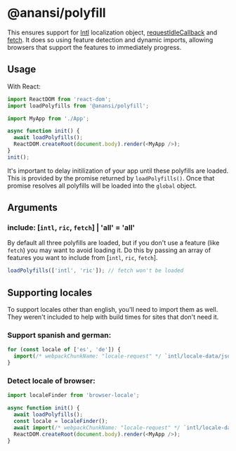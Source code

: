 # @anansi/polyfill

This ensures support for [Intl](https://developer.mozilla.org/en-US/docs/Web/JavaScript/Reference/Global_Objects/Intl) localization object, [requestIdleCallback](https://developer.mozilla.org/en-US/docs/Web/API/Window/requestIdleCallback) and [fetch](https://developer.mozilla.org/en-US/docs/Web/API/Fetch_API). It does so using
feature detection and dynamic imports, allowing browsers that support the features to immediately progress.

## Usage

With React:

```javascript
import ReactDOM from 'react-dom';
import loadPolyfills from '@anansi/polyfill';

import MyApp from './App';

async function init() {
  await loadPolyfills();
  ReactDOM.createRoot(document.body).render(<MyApp />);
}
init();
```

It's important to delay initilization of your app until these polyfills are loaded. This is provided
by the promise returned by `loadPolyfills()`. Once that promise resolves all polyfills will be
loaded into the `global` object.

## Arguments

### include: [`intl`, `ric`, `fetch`] | 'all' = 'all'

By default all three polyfills are loaded, but if you don't use a feature (like `fetch`) you may
want to avoid loading it. Do this by passing an array of features you want to include from
[`intl`, `ric`, `fetch`].

```javascript
loadPolyfills(['intl', 'ric']); // fetch won't be loaded
```

## Supporting locales

To support locales other than english, you'll need to import them as well. They weren't included
to help with build times for sites that don't need it.

### Support spanish and german:

```javascript
for (const locale of ['es', 'de']) {
  import(/* webpackChunkName: "locale-request" */ `intl/locale-data/jsonp/${locale}.js`);
}
```

### Detect locale of browser:

```javascript
import localeFinder from 'browser-locale';

async function init() {
  await loadPolyfills();
  const locale = localeFinder();
  await import(/* webpackChunkName: "locale-request" */ `intl/locale-data/jsonp/${locale}.js`);
  ReactDOM.createRoot(document.body).render(<MyApp />);
}
```
